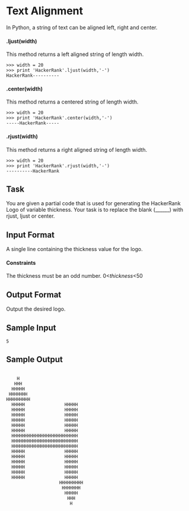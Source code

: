 # Text Alignment
In Python, a string of text can be aligned left, right and center.

#### .ljust(width)

This method returns a left aligned string of length width.
```
>>> width = 20
>>> print 'HackerRank'.ljust(width,'-')
HackerRank----------  
```
#### .center(width)

This method returns a centered string of length width.
```
>>> width = 20
>>> print 'HackerRank'.center(width,'-')
-----HackerRank-----
```
#### .rjust(width)

This method returns a right aligned string of length width.
```
>>> width = 20
>>> print 'HackerRank'.rjust(width,'-')
----------HackerRank
```
## Task

You are given a partial code that is used for generating the HackerRank Logo of variable thickness.
Your task is to replace the blank (______) with rjust, ljust or center.

## Input Format

A single line containing the thickness value for the logo.

#### Constraints
The thickness must be an odd number.
0\<_thickness_\<50
## Output Format

Output the desired logo.

## Sample Input
```
5
```
## Sample Output
```

    H    
   HHH   
  HHHHH  
 HHHHHHH 
HHHHHHHHH
  HHHHH               HHHHH             
  HHHHH               HHHHH             
  HHHHH               HHHHH             
  HHHHH               HHHHH             
  HHHHH               HHHHH             
  HHHHH               HHHHH             
  HHHHHHHHHHHHHHHHHHHHHHHHH   
  HHHHHHHHHHHHHHHHHHHHHHHHH   
  HHHHHHHHHHHHHHHHHHHHHHHHH   
  HHHHH               HHHHH             
  HHHHH               HHHHH             
  HHHHH               HHHHH             
  HHHHH               HHHHH             
  HHHHH               HHHHH             
  HHHHH               HHHHH             
                    HHHHHHHHH 
                     HHHHHHH  
                      HHHHH   
                       HHH    
                        H 
```
